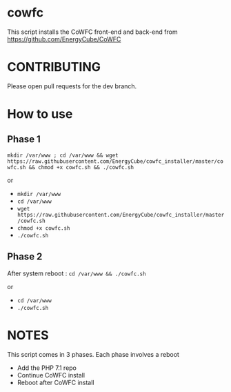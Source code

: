 # cowfc

This script installs the CoWFC front-end and back-end from https://github.com/EnergyCube/CoWFC

# CONTRIBUTING

Please open pull requests for the dev branch.

# How to use

## Phase 1
`mkdir /var/www ; cd /var/www && wget https://raw.githubusercontent.com/EnergyCube/cowfc_installer/master/cowfc.sh && chmod +x cowfc.sh && ./cowfc.sh`

or

-	`mkdir /var/www`
-	`cd /var/www`
-	`wget https://raw.githubusercontent.com/EnergyCube/cowfc_installer/master/cowfc.sh`
-	`chmod +x cowfc.sh`
-	`./cowfc.sh`

## Phase 2
After system reboot : `cd /var/www && ./cowfc.sh`

or

-	`cd /var/www`
-	`./cowfc.sh`

# NOTES

This script comes in 3 phases. Each phase involves a reboot
-	Add the PHP 7.1 repo
-	Continue CoWFC install
-	Reboot after CoWFC install
